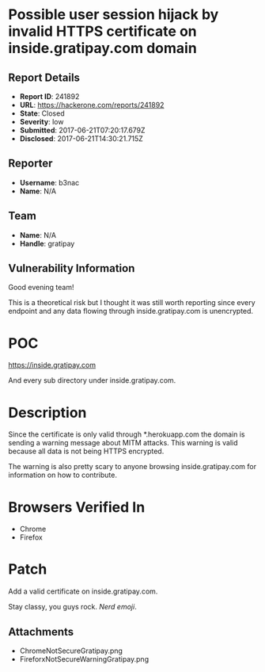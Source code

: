 # Possible user session hijack by invalid HTTPS certificate on inside.gratipay.com domain

## Report Details
- **Report ID**: 241892
- **URL**: https://hackerone.com/reports/241892
- **State**: Closed
- **Severity**: low
- **Submitted**: 2017-06-21T07:20:17.679Z
- **Disclosed**: 2017-06-21T14:30:21.715Z

## Reporter
- **Username**: b3nac
- **Name**: N/A

## Team
- **Name**: N/A
- **Handle**: gratipay

## Vulnerability Information
Good evening team!

This is a theoretical risk but I thought it was still worth reporting since every endpoint and any data flowing through inside.gratipay.com is unencrypted. 

# POC

https://inside.gratipay.com

And every sub directory under inside.gratipay.com.
# Description

Since the certificate is only valid through  *.herokuapp.com the domain is sending a warning message about MITM attacks. This warning is valid because all data is not being HTTPS encrypted. 

The warning is also pretty scary to anyone browsing inside.gratipay.com for information on how to contribute.

# Browsers Verified In

  * Chrome
  * Firefox

# Patch

Add a valid certificate on inside.gratipay.com.

Stay classy, you guys rock. *Nerd emoji*.


## Attachments
- ChromeNotSecureGratipay.png
- FireforxNotSecureWarningGratipay.png
